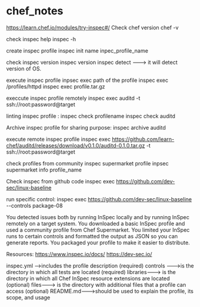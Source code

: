 # chef_notes
https://learn.chef.io/modules/try-inspec#/
Check chef version
chef -v

check inspec help
inspec -h

create inspec profile
inspec init name inpec_profile_name

check inspec version
inspec version
inspec detect ---> it will detect version of OS.

execute inspec profile
inpsec exec  path of the profile
inspec exec /profiles/httpd
inspec exec profile.tar.gz

execcute inspec profile remotely
inspec exec auditd -t ssh://root:password@target

linting inspec profile :
inspec check profilename
inspec check auditd

Archive inspec profile for sharing purpose:
inspec archive auditd

execute remote inspec profile
inspec exec https://github.com/learn-chef/auditd/releases/download/v0.1.0/auditd-0.1.0.tar.gz -t ssh://root:password@target

check profiles from community
inspec supermarket profile
inpsec supermarket info profile_name

Check inspec from github code
inspec exec https://github.com/dev-sec/linux-baseline 

run specific control:
inspec exec  https://github.com/dev-sec/linux-baseline --controls package-08

You detected issues both by running InSpec locally and by running InSpec remotely on a target system.
You downloaded a basic InSpec profile and used a community profile from Chef Supermarket.
You limited your InSpec runs to certain controls and formatted the output as JSON so you can generate reports.
You packaged your profile to make it easier to distribute.

Resources:
https://www.inspec.io/docs/
https://dev-sec.io/


inspec.yml -->includes the profile description (required)
controls --->is the directory in which all tests are located (required)
libraries---> is the directory in which all Chef InSpec resource extensions are located (optional)
files---> is the directory with additional files that a profile can access (optional)
README.md--->should be used to explain the profile, its scope, and usage
